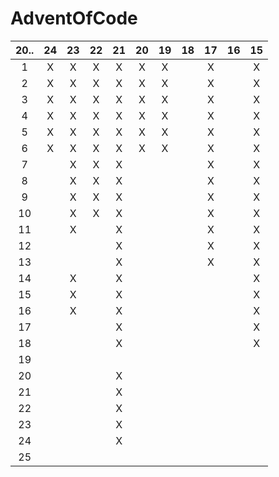 # AdventOfCode

| 20.. | 24  | 23  | 22  | 21  | 20  | 19  | 18  | 17  | 16  | 15  |
|:----:|:---:|:---:|:---:|:---:|:---:|:---:|:---:|:---:|:---:|:---:|
| 1    |  X  |  X  |  X  |  X  |  X  |  X  |     |  X  |     |  X  |
| 2    |  X  |  X  |  X  |  X  |  X  |  X  |     |  X  |     |  X  |
| 3    |  X  |  X  |  X  |  X  |  X  |  X  |     |  X  |     |  X  |
| 4    |  X  |  X  |  X  |  X  |  X  |  X  |     |  X  |     |  X  |
| 5    |  X  |  X  |  X  |  X  |  X  |  X  |     |  X  |     |  X  |
| 6    |  X  |  X  |  X  |  X  |  X  |  X  |     |  X  |     |  X  |
| 7    |     |  X  |  X  |  X  |     |     |     |  X  |     |  X  |
| 8    |     |  X  |  X  |  X  |     |     |     |  X  |     |  X  |
| 9    |     |  X  |  X  |  X  |     |     |     |  X  |     |  X  |
| 10   |     |  X  |  X  |  X  |     |     |     |  X  |     |  X  |
| 11   |     |  X  |     |  X  |     |     |     |  X  |     |  X  |
| 12   |     |     |     |  X  |     |     |     |  X  |     |  X  |
| 13   |     |     |     |  X  |     |     |     |  X  |     |  X  |
| 14   |     |  X  |     |  X  |     |     |     |     |     |  X  |
| 15   |     |  X  |     |  X  |     |     |     |     |     |  X  |
| 16   |     |  X  |     |  X  |     |     |     |     |     |  X  |
| 17   |     |     |     |  X  |     |     |     |     |     |  X  |
| 18   |     |     |     |  X  |     |     |     |     |     |  X  |
| 19   |     |     |     |     |     |     |     |     |     |     |
| 20   |     |     |     |  X  |     |     |     |     |     |     |
| 21   |     |     |     |  X  |     |     |     |     |     |     |
| 22   |     |     |     |  X  |     |     |     |     |     |     |
| 23   |     |     |     |  X  |     |     |     |     |     |     |
| 24   |     |     |     |  X  |     |     |     |     |     |     |
| 25   |     |     |     |     |     |     |     |     |     |     |